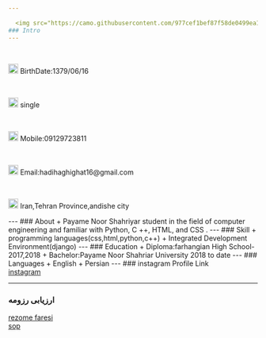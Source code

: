 ```yaml
---
   
  <img src="https://camo.githubusercontent.com/977cef1bef87f58de0499ea121dfcd959bb3f26758702bf3d8484e3658866704/687474703a2f2f7331352e7069636f66696c652e636f6d2f66696c652f383430393936323435302f2544392542452544382542312544392538382544392538312544382541372544422538432544392538342e706e67" width="20" height="20">
### Intro
---
```

<br>
<p>
  
  <img src="https://camo.githubusercontent.com/977cef1bef87f58de0499ea121dfcd959bb3f26758702bf3d8484e3658866704/687474703a2f2f7331352e7069636f66696c652e636f6d2f66696c652f383430393936323435302f2544392542452544382542312544392538382544392538312544382541372544422538432544392538342e706e67" width="20" height="20">
 BirthDate:1379/06/16
  </p>
<br>
<p>
  <img src="https://camo.githubusercontent.com/8694ed109911def3a096ad16256888ceb3c2d8ca61700fc602359303f0bc4542/687474703a2f2f7331342e7069636f66696c652e636f6d2f66696c652f383430393936353334322f2544382541372544382542322544382541462544392538382544382541372544382541432e706e67" width="20" height="20">
 single
 </p>
 <br>
 <p>
  <img src="https://camo.githubusercontent.com/16892a7d5002a9798616111fd357007208eb61d2f6277f58fee1d8ecae966cf4/687474703a2f2f7331352e7069636f66696c652e636f6d2f66696c652f383430393936353633342f2544382541412544392538342544392538312544392538362e706e67" width="20" height="20">
 Mobile:09129723811
 </p>
 <br>
 <p>
  <img src="https://camo.githubusercontent.com/53f25e137cab76d586f784a2201cf67765c5e6a61b1fdb9cd6f91b3e8edb5100/687474703a2f2f7331352e7069636f66696c652e636f6d2f66696c652f383430393936353832362f2544382541372544422538432544392538352544422538432544392538342e706e67" width="20" height="20">
 Email:hadihaghighat16@gmail.com
  </p>
  <br>
  <p>
  <img src="https://camo.githubusercontent.com/c3a1cd35d8c4a12d097e802d8bd2dcd47adc8387fa6eea642d2220e093c975f1/687474703a2f2f7331342e7069636f66696c652e636f6d2f66696c652f383430393936363031382f2544412541392544382542342544392538382544382542312e706e67" width="20" height="20">
 Iran,Tehran Province,andishe city
  </p>
---
### About
+ Payame Noor Shahriyar student in the field of computer engineering and familiar with Python, C ++, HTML, and CSS .
---
### Skill
+ programming languages(css,html,python,c++)
+ Integrated Development Environment(django)
---
### Education
+ Diploma:farhangian High School-2017,2018
+ Bachelor:Payame Noor Shahriar University 2018 to date
---
### Languages
+ English
+ Persian
---
### instagram Profile Link
<br>
 <a href=" https://instagram.com/hadiihaghighat">instagram</a>
<br>


---
### ارزیابی رزومه
[rezome faresi](/resume-fa)
<br>
[sop](/sop)
